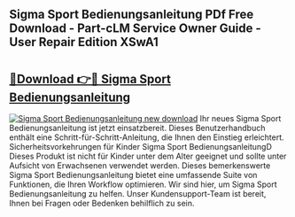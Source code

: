 ## Sigma Sport Bedienungsanleitung PDf Free Download - Part-cLM Service Owner Guide - User Repair Edition XSwA1

# <h2><a href="http://df4mnpk.blite.top/?on=Sigma+Sport+Bedienungsanleitung">🔗Download 👉🔴 Sigma Sport Bedienungsanleitung</a></h2>

[![Sigma Sport Bedienungsanleitung new download](https://i.imgur.com/lujVjoI.png)](http://df4mnpk.blite.top/?on=Sigma+Sport+Bedienungsanleitung)
Ihr neues Sigma Sport Bedienungsanleitung ist jetzt einsatzbereit. Dieses Benutzerhandbuch enthält eine Schritt-für-Schritt-Anleitung, die Ihnen den Einstieg erleichtert. Sicherheitsvorkehrungen für Kinder Sigma Sport BedienungsanleitungD Dieses Produkt ist nicht für Kinder unter dem Alter geeignet und sollte unter Aufsicht von Erwachsenen verwendet werden. Dieses bemerkenswerte Sigma Sport Bedienungsanleitung bietet eine umfassende Suite von Funktionen, die Ihren Workflow optimieren. Wir sind hier, um Sigma Sport Bedienungsanleitung zu helfen. Unser Kundensupport-Team ist bereit, Ihnen bei Fragen oder Bedenken behilflich zu sein.
